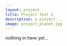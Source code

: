```yaml
---
layout: project
title: Project Test 3
description: a project...
image: project_planet.jpg
---
```


nothing in here yet...